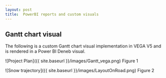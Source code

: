 ```yaml
---
layout: post
title:  PowerBI reports and custom visuals
---
```

## Gantt chart visual
The following is a custom Gantt chart visual implementation in VEGA V5 and is rendered in a Power BI Deneb visual.

![Project Plan]({{ site.baseurl }}/images/Gantt_vega.png)
Figure 1

![Snow trajectory]({{ site.baseurl }}/images/LayoutOnRoad.png)
Figure 2
